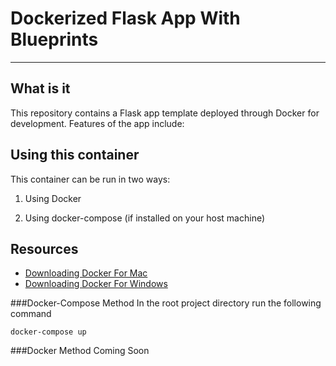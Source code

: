 # Dockerized Flask App With Blueprints

----
## What is it
This repository contains a Flask app template deployed through Docker for development.  Features of the app include:


## Using this container
This container can be run in two ways:

1) Using Docker

2) Using docker-compose (if installed on your host machine)


## Resources

* [Downloading Docker For Mac](https://docs.docker.com/docker-for-mac/install/)
* [Downloading Docker For Windows](https://docs.docker.com/docker-for-windows/install/)

###Docker-Compose Method
In the root project directory run the following command

    docker-compose up

###Docker Method
Coming Soon